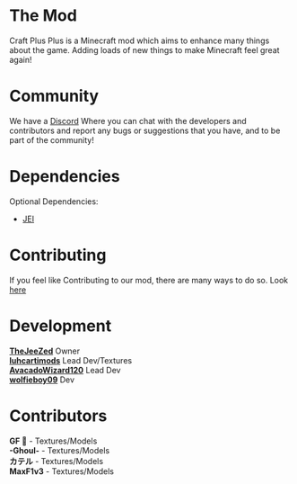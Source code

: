 # The Mod
Craft Plus Plus is a Minecraft mod which aims to enhance many things about the game. Adding loads of new things to make Minecraft feel great again!

# Community
We have a [Discord](https://discord.gg/pp3TacNa22) Where you can chat with the developers and contributors and report any bugs or suggestions that you have, and to be part of the community!

# Dependencies
Optional Dependencies:
- [JEI](https://www.curseforge.com/minecraft/mc-mods/jei)

# Contributing
If you feel like Contributing to our mod, there are many ways to do so. Look [here](CONTRIBUTING.md)

# Development
[**TheJeeZed**](https://github.com/TheJeeZed) Owner <br>
[**luhcartimods**](https://github.com/luhcartimods) Lead Dev/Textures <br>
[**AvacadoWizard120**](https://github.com/AvacadoWizard120) Lead Dev <br>
[**wolfieboy09**](https://github.com/wolfieboy09) Dev <br>

# Contributors
**GF 👀** - Textures/Models <br>
**-Ghoul-** - Textures/Models <br>
**カテル** - Textures/Models <br>
**MaxF1v3** - Textures/Models <br>

